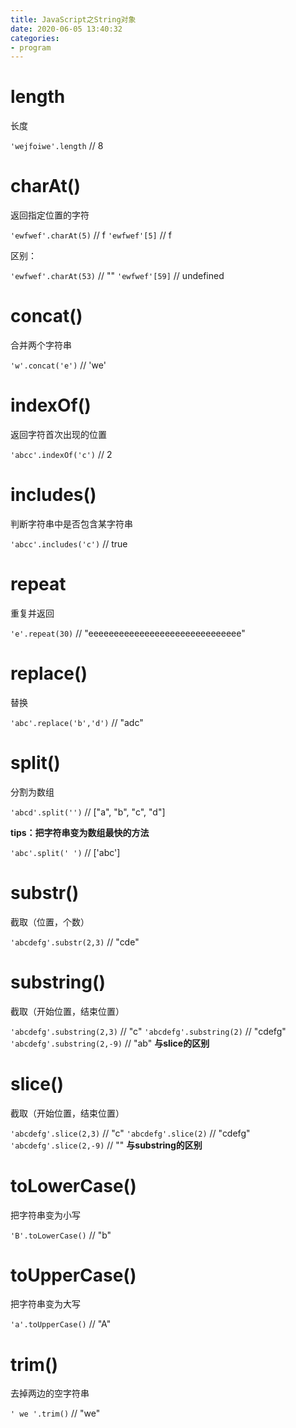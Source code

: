 ```yaml
---
title: JavaScript之String对象
date: 2020-06-05 13:40:32
categories: 
- program
---
```


# length

长度

`'wejfoiwe'.length` // 8

# charAt()

返回指定位置的字符

`'ewfwef'.charAt(5)` // f
`'ewfwef'[5]` // f

区别：

`'ewfwef'.charAt(53)` // ""
`'ewfwef'[59]` // undefined

# concat()

合并两个字符串

`'w'.concat('e')` // 'we'

# indexOf()

返回字符首次出现的位置

`'abcc'.indexOf('c')` // 2

# includes()

判断字符串中是否包含某字符串

`'abcc'.includes('c')` // true
# repeat

重复并返回

`'e'.repeat(30)` // "eeeeeeeeeeeeeeeeeeeeeeeeeeeeee"

# replace()

替换

`'abc'.replace('b','d')` // "adc"

# split()

分割为数组

`'abcd'.split('')` // ["a", "b", "c", "d"]

**tips：把字符串变为数组最快的方法**

`'abc'.split(' ')` // ['abc']

# substr()

截取（位置，个数）

`'abcdefg'.substr(2,3)` // "cde"

# substring()

截取（开始位置，结束位置）

`'abcdefg'.substring(2,3)` // "c"
`'abcdefg'.substring(2)` // "cdefg"
`'abcdefg'.substring(2,-9)` // "ab" **与slice的区别**

# slice()

截取（开始位置，结束位置）

`'abcdefg'.slice(2,3)` // "c"
`'abcdefg'.slice(2)` // "cdefg"
`'abcdefg'.slice(2,-9)` // "" **与substring的区别**

# toLowerCase()

把字符串变为小写

`'B'.toLowerCase()` // "b"

# toUpperCase()

把字符串变为大写

`'a'.toUpperCase()` // "A"

# trim()

去掉两边的空字符串

`' we '.trim()` // "we"
